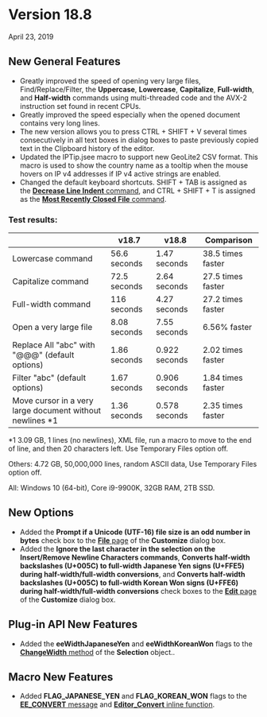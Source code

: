# Version 18.8

April 23, 2019

## New General Features

- Greatly improved the speed of opening very large files, Find/Replace/Filter, the
**Uppercase**, **Lowercase**, **Capitalize**, **Full-width**, and **Half-width** commands using multi-threaded code and the AVX-2 instruction set found in recent CPUs.
- Greatly improved the speed especially when the opened document contains very long lines.
- The new version allows you to press CTRL + SHIFT + V several times consecutively in all text boxes in
dialog boxes to paste previously copied text in the Clipboard history of the editor.
- Updated the IPTip.jsee macro to support new GeoLite2 CSV format. This
macro is used to show the country name as a tooltip when the mouse hovers on
IP v4 addresses if IP v4 active strings are enabled.
- Changed the default keyboard shortcuts. SHIFT + TAB is assigned as the [**Decrease Line Indent** command](../cmd/edit/unindent), and CTRL + SHIFT + T is assigned as the [**Most Recently Closed File** command](../cmd/file/most_recent_closed_file).

### Test results:

|  | v18.7 | v18.8 | Comparison |
| --- | --- | --- | --- |
| Lowercase command | 56.6 seconds | 1.47  seconds | 38.5 times faster |
| Capitalize command | 72.5 seconds | 2.64 seconds | 27.5 times faster |
| Full-width command | 116 seconds | 4.27 seconds | 27.2 times faster |
| Open a very large file | 8.08 seconds | 7.55 seconds | 6.56% faster |
| Replace All "abc" with "@@@" (default options) | 1.86 seconds | 0.922 seconds | 2.02 times faster |
| Filter "abc" (default options) | 1.67 seconds | 0.906 seconds | 1.84 times faster |
| Move cursor in a very large document without newlines \*1 | 1.36 seconds | 0.578 seconds | 2.35 times faster |

\*1 3.09 GB, 1 lines (no newlines), XML file, run a macro to move to the end of line, and then 20 characters left. Use Temporary Files option off.

Others: 4.72 GB, 50,000,000 lines, random ASCII data, Use Temporary Files option off.

All: Windows 10 (64-bit), Core i9-9900K, 32GB RAM, 2TB SSD.

## New Options

- Added the **Prompt if a Unicode (UTF-16) file size is an odd**
**number in bytes** check box to the [**File** page](../dlg/customize/file/index) of the
**Customize** dialog box.
- Added the **Ignore the last character in the selection on the**
**Insert/Remove Newline Characters commands**, **Converts half-width backslashes (U+005C) to full-width Japanese Yen signs (U+FFE5) during half-width/full-width conversions**, and **Converts half-width backslashes (U+005C) to full-width Korean Won signs (U+FFE6) during half-width/full-width conversions** check boxes to the [**Edit** page](../dlg/customize/edit/index) of the **Customize** dialog box.

## Plug-in API New Features

- Added the **eeWidthJapaneseYen** and **eeWidthKoreanWon** flags to the [**ChangeWidth** method](../macro/selection/selection_changewidth) of the **Selection** object..

## Macro New Features

- Added **FLAG\_JAPANESE\_YEN** and **FLAG\_KOREAN\_WON** flags to the [**EE\_CONVERT** message](../plugin/message/ee_convert) and [**Editor\_Convert** inline function](../plugin/macro/editor_convert).
